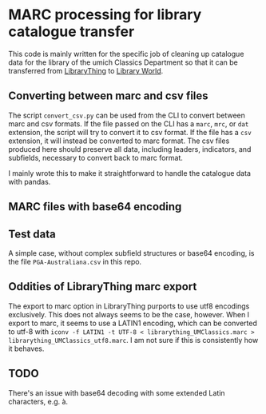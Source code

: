 # MARC processing for library catalogue transfer

This code is mainly written for the specific job of cleaning up catalogue data for the library of the umich Classics Department
so that it can be transferred from [LibraryThing](https://www.librarything.com/home)
to [Library World](https://www.libraryworld.com/?gad_source=1&gad_campaignid=246226816&gclid=CjwKCAjwuIbBBhBvEiwAsNypvV_slYhKaBxVixHdfyughsF8_c2PneMv10bIzrzCXemZOxYBYRd55RoCsfUQAvD_BwE).

## Converting between marc and csv files

The script `convert_csv.py` can be used from the CLI to convert between marc and csv formats.
If the file passed on the CLI has a `marc`, `mrc`, or `dat` extension, the script will try to convert it
to csv format.
If the file has a `csv` extension, it will instead be converted to marc format.
The csv files produced here should preserve all data, including leaders, indicators, and subfields, necessary to
convert back to marc format.

I mainly wrote this to make it straightforward to handle the catalogue data with pandas.

## MARC files with base64 encoding

## Test data

A simple case, without complex subfield structures or base64 encoding, is the file `PGA-Australiana.csv` in this repo.

## Oddities of LibraryThing marc export

The export to marc option in LibraryThing purports to use utf8 encodings
exclusively. This does not always seems to be the case, however.
When I export to marc, it seems to use a LATIN1 encoding,
which can be converted to utf-8 with `iconv -f LATIN1 -t UTF-8 < librarything_UMClassics.marc > librarything_UMClassics_utf8.marc`.
I am not sure if this is consistently how it behaves.

## TODO

There's an issue with base64 decoding with some extended Latin characters,
e.g. à.
